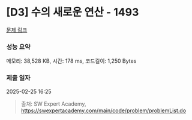 # [D3] 수의 새로운 연산 - 1493 

[문제 링크](https://swexpertacademy.com/main/code/problem/problemDetail.do?contestProbId=AV2b-QGqADMBBASw) 

### 성능 요약

메모리: 38,528 KB, 시간: 178 ms, 코드길이: 1,250 Bytes

### 제출 일자

2025-02-25 16:25



> 출처: SW Expert Academy, https://swexpertacademy.com/main/code/problem/problemList.do